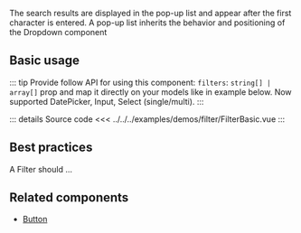 The search results are displayed in the pop-up list and appear after the first character is entered. A pop-up list inherits the behavior and positioning of the Dropdown component

## Basic usage

::: tip
Provide follow API for using this component: `filters`: `string[] | array[]` prop
and map it directly on your models like in example below.
Now supported DatePicker, Input, Select (single/multi).
:::

<FilterBasic />

::: details Source code
<<< ../../../examples/demos/filter/FilterBasic.vue
:::

## Best practices

A Filter should ...

## Related components

- [Button](/components/button/button.doc)
